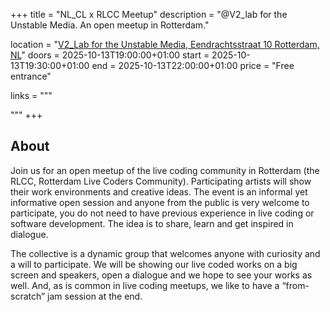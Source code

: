+++
title       = "NL_CL x RLCC Meetup"
description = "@V2_lab for the Unstable Media. An open meetup in Rotterdam."

location    = "[V2_Lab for the Unstable Media, Eendrachtsstraat 10 Rotterdam, NL](https://www.openstreetmap.org/node/6766334767)"
doors       = 2025-10-13T19:00:00+01:00
start       = 2025-10-13T19:30:00+01:00
end         = 2025-10-13T22:00:00+01:00
price       = "Free entrance"

links = """
  <!-- ### [» Go to eventpage ](https://v2.nl/events/rotterdam-live-coders-community-meetup-2025-iv) -->
"""
+++

## About

Join us for an open meetup of the live coding community in Rotterdam (the RLCC, Rotterdam Live Coders Community). Participating artists will show their work environments and creative ideas. The event is an informal yet informative open session and anyone from the public is very welcome to participate, you do not need to have previous experience in live coding or software development. The idea is to share, learn and get inspired in dialogue.

The collective is a dynamic group that welcomes anyone with curiosity and a will to participate. We will be showing our live coded works on a big screen and speakers, open a dialogue and we hope to see your works as well. And, as is common in live coding meetups, we like to have a “from-scratch” jam session at the end.